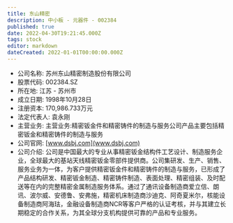 ```yaml
---
title: 东山精密
description: 中小板 - 元器件 - 002384
published: true
date: 2022-04-30T19:21:45.000Z
tags: stock
editor: markdown
dateCreated: 2022-01-01T00:00:00.000Z
---
```


- 公司名称: 苏州东山精密制造股份有限公司
- 股票代码: 002384.SZ
- 所在地: 江苏 - 苏州市
- 成立日期: 1998年10月28日
- 注册资本: 170,986.733万元
- 法定代表人: 袁永刚
- 主营业务: 主营业务:精密钣金件和精密铸件的制造与服务公司产品主要包括精密钣金和精密铸件的制造与服务
- 公司官网: [www.dsbj.com](www.dsbj.com)
- 公司介绍: 公司是中国最大的专业从事精密钣金结构件工艺设计、制造服务企业，全球最大的基站天线精密钣金零部件提供商。公司集研发、生产、销售、服务业务为一体，为客户提供精密钣金件和精密铸件的制造与服务，已形成了产品结构研发、精密钣金制造、精密铸件制造、表面处理、精密组装、及时配送等在内的完整精密金属制造服务体系。通过了通讯设备制造商爱立信、朗讯、波尔威、安德鲁、安弗施，精密机床制造商沙迪克、阿奇夏米尔，核能设备制造商阿海珐，金融设备制造商NCR等客户严格的认证考核，并与其建立长期稳定的合作关系，为其全球分支机构提供可靠的产品和专业服务。


